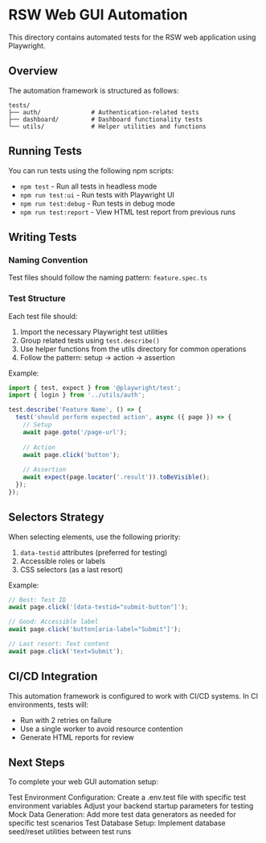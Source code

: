 # RSW Web GUI Automation

This directory contains automated tests for the RSW web application using Playwright.

## Overview

The automation framework is structured as follows:

```
tests/
├── auth/              # Authentication-related tests
├── dashboard/         # Dashboard functionality tests
└── utils/             # Helper utilities and functions
```

## Running Tests

You can run tests using the following npm scripts:

- `npm test` - Run all tests in headless mode
- `npm run test:ui` - Run tests with Playwright UI
- `npm run test:debug` - Run tests in debug mode
- `npm run test:report` - View HTML test report from previous runs

## Writing Tests

### Naming Convention

Test files should follow the naming pattern: `feature.spec.ts`

### Test Structure

Each test file should:
1. Import the necessary Playwright test utilities
2. Group related tests using `test.describe()`
3. Use helper functions from the utils directory for common operations
4. Follow the pattern: setup → action → assertion

Example:

```typescript
import { test, expect } from '@playwright/test';
import { login } from '../utils/auth';

test.describe('Feature Name', () => {
  test('should perform expected action', async ({ page }) => {
    // Setup
    await page.goto('/page-url');
    
    // Action
    await page.click('button');
    
    // Assertion
    await expect(page.locator('.result')).toBeVisible();
  });
});
```

## Selectors Strategy

When selecting elements, use the following priority:

1. `data-testid` attributes (preferred for testing)
2. Accessible roles or labels
3. CSS selectors (as a last resort)

Example:
```typescript
// Best: Test ID
await page.click('[data-testid="submit-button"]');

// Good: Accessible label
await page.click('button[aria-label="Submit"]');

// Last resort: Text content
await page.click('text=Submit');
```

## CI/CD Integration

This automation framework is configured to work with CI/CD systems. In CI environments, tests will:
- Run with 2 retries on failure
- Use a single worker to avoid resource contention
- Generate HTML reports for review

## Next Steps
To complete your web GUI automation setup:

Test Environment Configuration:
Create a .env.test file with specific test environment variables
Adjust your backend startup parameters for testing
Mock Data Generation:
Add more test data generators as needed for specific test scenarios
Test Database Setup:
Implement database seed/reset utilities between test runs